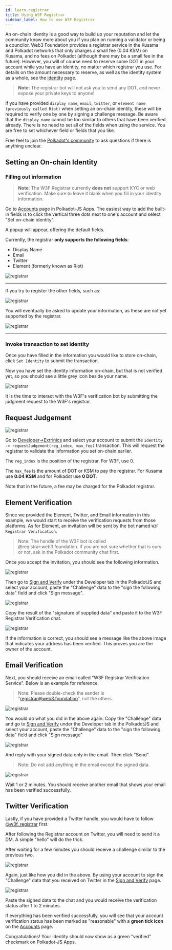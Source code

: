 ```yaml
---
id: learn-registrar
title: Using W3F Registrar
sidebar_label: How to use W3F Registrar
---
```


An on-chain identity is a good way to build up your reputation and let the community know more about
you if you plan on running a validator or being a councilor. Web3 Foundation provides a registrar
service in the Kusama and Polkadot networks that only charges a small fee (0.04 KSM) on Kusama, and
no fees on Polkadot (although there may be a small fee in the future). However, you will of course
need to reserve some DOT in your account while you have an identity, no matter which registrar you
use. For details on the amount necessary to reserve, as well as the identity system as a whole, see
the [identity](learn-identity.md) page.

> **Note**: The registrar bot will not ask you to send any DOT, and never expose your private keys
> to anyone!

If you have provided `display name`, `email`, `twitter`, or `element name (previously called Riot)`
when setting an on-chain identity, these will be required to verify one by one by signing a
challenge message. Be aware that the `display name` cannot be too similar to others that have been
verified already. There is no need to set all of the fields when using the service. You are free to
set whichever field or fields that you like.

Free feel to join the [Polkadot's community](community.md#polkadot) to ask questions if there is
anything unclear.

## Setting an On-chain Identity

### Filling out information

> **Note**: The W3F Registrar currently **does not** support KYC or web verification. Make sure to
> leave it blank when you fill in your identity information.

Go to [Accounts](https://polkadot.js.org/apps/#/accounts) page in Polkadot-JS Apps. The easiest way
to add the built-in fields is to click the vertical three dots next to one's account and select "Set
on-chain identity".

A popup will appear, offering the default fields.

Currently, the registrar **only supports the following fields**:

- Display Name
- Email
- Twitter
- Element (formerly known as Riot)

![registrar](assets/registrar/1.jpg)

---

If you try to register the other fields, such as:

![registrar](assets/registrar/2.jpg)

You will eventually be asked to update your information, as these are not yet supported by the
registrar.

![registrar](assets/registrar/6.jpg)

---

### Invoke transaction to set identity

Once you have filled in the information you would like to store on-chain, click `Set Identity` to
submit the transaction.

Now you have set the identity information on-chain, but that is not verified yet, so you should see
a little grey icon beside your name.

![registrar](assets/registrar/3.jpg)

It is the time to interact with the W3F's verification bot by submitting the judgment request to the
W3F's registrar.

## Request Judgement

![registrar](assets/registrar/4.jpg)

Go to
[Developer->Extrinics](https://polkadot.js.org/apps/?rpc=wss%3A%2F%2Frpc.polkadot.io#/extrinsics)
and select your account to submit the `identity -> requestJudgement(reg_index, max_fee)`
transaction. This will request the registrar to validate the information you set on-chain earlier.

The `reg_index` is the position of the registrar. For W3F, use 0.

The `max_fee` is the amount of DOT or KSM to pay the registrar. For Kusama use **0.04 KSM** and for
Polkadot use **0 DOT**.

Note that in the future, a fee may be charged for the Polkadot registrar.

## Element Verification

Since we provided the Element, Twitter, and Email information in this example, we would start to
receive the verification requests from those platforms. As for Element, an invitation will be sent
by the bot named `W3F Registrar Verification`.

> Note: The handle of the W3F bot is called @registrar:web3.foundation. If you are not sure whether
> that is ours or not, ask in the Polkadot community chat first.

Once you accept the invitation, you should see the following information.

![registrar](assets/registrar/5.jpg)

Then go to [Sign and Verify](https://polkadot.js.org/apps/#/signing) under the Developer tab in the
PolkadotJS and select your account, paste the "Challenge" data to the "sign the following data"
field and click "Sign message".

![registrar](assets/registrar/7.jpg)

Copy the result of the "signature of supplied data" and paste it to the W3F Registrar Verification
chat.

![registrar](assets/registrar/8.jpg)

If the information is correct, you should see a message like the above image that indicates your
address has been verified. This proves you are the owner of the account.

## Email Verification

Next, you should receive an email called "W3F Registrar Verification Service". Below is an example
for reference.

> Note: Please double-check the sender is "registrar@web3.foundation", not the others.

![registrar](assets/registrar/9.jpg)

You would do what you did in the above again. Copy the "Challenge" data and go to
[Sign and Verify](https://polkadot.js.org/apps/#/signing) under the Developer tab in the PolkadotJS
and select your account, paste the "Challenge" data to the "sign the following data" field and click
"Sign message"

![registrar](assets/registrar/10.jpg)

And reply with your signed data only in the email. Then click "Send".

> Note: Do not add anything in the email except the signed data.

![registrar](assets/registrar/11.jpg)

Wait 1 or 2 minutes. You should receive another email that shows your email has been verified
successfully.

## Twitter Verification

Lastly, if you have provided a Twitter handle, you would have to follow
[@w3f_registrar](https://twitter.com/w3f_registrar) first.

After following the Registrar account on Twitter, you will need to send it a DM. A simple "hello"
will do the trick.

After waiting for a few minutes you should receive a challenge similar to the previous two.

![registrar](assets/registrar/12.jpg)

Again, just like how you did in the above. By using your account to sign the "Challenge" data that
you received on Twitter in the [Sign and Verify](https://polkadot.js.org/apps/#/signing) page.

![registrar](assets/registrar/13.jpg)

Paste the signed data to the chat and you would receive the verification status after 1 to 2
minutes.

If everything has been verified successfully, you will see that your account verification status has
been marked as "reasonable" with a **green tick icon** on the
[Accounts](https://polkadot.js.org/apps/#/accounts) page.

Congratulations! Your identity should now show as a green "verified" checkmark on Polkadot-JS Apps.
